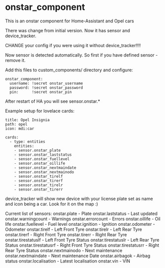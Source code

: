 # onstar_component
This is an onstar component for Home-Assistant and Opel cars

There was change from initial version. Now it has sensor and device_tracker.

CHANGE your config if you were using it without device_tracker!!!!

Now sensor is detected automatically. So first if you have defined sensor - remove it.

Add this files to custom_components/ directory and configure:

```
onstar_component:
  username: !secret onstar_username
  password: !secret onstar_password
  pin:      !secret onstar_pin
```

After restart of HA you will see sensor.onstar.\* 


Example setup for lovelace cards:

```
title: Opel Insignia
path: opel
icon: mdi:car 

cards:
  - type: entities
    entities:
    - sensor.onstar_plate
    - sensor.onstar_laststatus
    - sensor.onstar_fuellevel
    - sensor.onstar_oillife
    - sensor.onstar_nextmaindate
    - sensor.onstar_nextmainodo
    - sensor.onstar_tirelf
    - sensor.onstar_tirerf
    - sensor.onstar_tirelr
    - sensor.onstar_tirerr
```

device_tracker will show new device with your license plate set as name and icon being a car. Look for it on the map :)

Current list of sensors:
onstar.plate - Plate
onstar.laststatus - Last updated
onstar.warningcount - Warnings
onstar.errorcount - Errors
onstar.oillife - Oil life
onstar.fuellevel - Fuel level
onstar.ignition - Ignition
onstar.odometer - Odometer
onstar.tirelf - Left Front Tyre
onstar.tirelr - Left Rear Tyre
onstar.tirerf - Right Front Tyre
onstar.tirerr - Right Rear Tyre
onstar.tirestatuslf - Left Front Tyre Status
onstar.tirestatuslr - Left Rear Tyre Status
onstar.tirestatusrf - Right Front Tyre Status
onstar.tirestatusrr - Right Rear Tyre Status
onstar.nextmainodo - Next maintenance
onstar.nextmaindate - Next maintenance Date
onstar.airbagok - Airbag status
onstar.localisation - Latest localisation
onstar.vin - VIN
 
